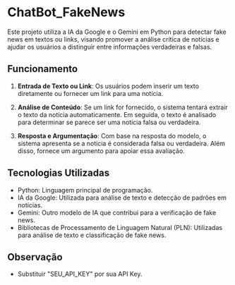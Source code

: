 # ChatBot_FakeNews
Este projeto utiliza a IA da Google e o Gemini em Python para detectar fake news em textos ou links, visando promover a análise crítica de notícias e ajudar os usuários a distinguir entre informações verdadeiras e falsas.

## Funcionamento

1. **Entrada de Texto ou Link**: Os usuários podem inserir um texto diretamente ou fornecer um link para uma notícia.

2. **Análise de Conteúdo**: Se um link for fornecido, o sistema tentará extrair o texto da notícia automaticamente. Em seguida, o texto é analisado para determinar se parece ser uma notícia falsa ou verdadeira.

3. **Resposta e Argumentação**: Com base na resposta do modelo, o sistema apresenta se a notícia é considerada falsa ou verdadeira. Além disso, fornece um argumento para apoiar essa avaliação.

## Tecnologias Utilizadas

- Python: Linguagem principal de programação.
- IA da Google: Utilizada para análise de texto e detecção de padrões em notícias.
- Gemini: Outro modelo de IA que contribui para a verificação de fake news.
- Bibliotecas de Processamento de Linguagem Natural (PLN): Utilizadas para análise de texto e classificação de fake news.

## Observação

- Substituir "SEU_API_KEY" por sua API Key.
